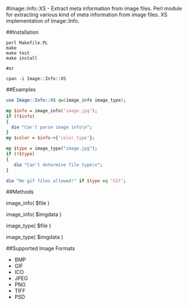 #Image::Info::XS - Extract meta information from image files.
Perl module for extracting various kind of meta information from image files.
XS implementation of Image::Info. 

##Installation
```shell
perl Makefile.PL
make
make test
make install

#or 

cpan -i Image::Info::XS
```


##Examples
```perl
use Image::Info::XS qw(image_info image_type);

my $info = image_info('image.jpg');
if (!$info) 
{
  die "Can't parse image info\n";
}
my $color = $info->{'color_type'};

my $type = image_type("image.jpg");
if (!$type) 
{
   die "Can't determine file type\n";
}

die "No gif files allowed!" if $type eq 'GIF';
```

##Methods

image_info( $file )

image_info( \$imgdata )

image_type( $file )

image_type( \$imgdata )

##Supported Image Formats

* BMP
* GIF
* ICO
* JPEG
* PNG
* TIFF
* PSD


